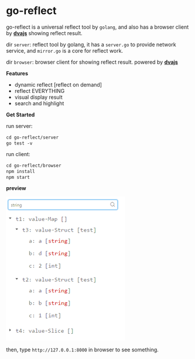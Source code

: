# go-reflect
go-reflect is a universal reflect tool by `golang`, and also has a browser client by [**dvajs**](https://github.com/dvajs/dva) showing reflect result.

dir `server`: reflect tool by golang, it has a `server.go` to provide network service, and `mirror.go` is a core for reflect work.

dir `browser`: browser client for showing reflect result. powered by [**dvajs**](https://github.com/dvajs/dva)

**Features**

* dynamic reflect [reflect on demand]
* reflect EVERYTHING
* visual display result
* search and highlight

**Get Started**

run server:

```
cd go-reflect/server
go test -v
```

run client:

```
cd go-reflect/browser
npm install
npm start
```

**preview**

![](./preview.png)

then, type `http://127.0.0.1:8000` in browser to see something.
